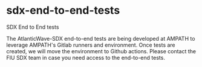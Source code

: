 # sdx-end-to-end-tests
SDX End to End tests

The AtlanticWave-SDX end-to-end tests are being developed at AMPATH to leverage AMPATH's Gitlab runners and environment. Once tests are created, we will move the environment to Github actions. Please contact the FIU SDX team in case you need access to the end-to-end tests.
